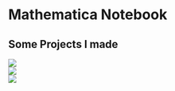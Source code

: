 # Mathematica Notebook
## Some Projects I made  
![](http://i4.bvimg.com/643282/a85b11f6ddbc2d3a.jpg)  
![](http://i4.bvimg.com/643282/908f07fc42f6116c.jpg)  
![](http://i4.bvimg.com/643282/b6c6330b0a0d96c8.jpg)
